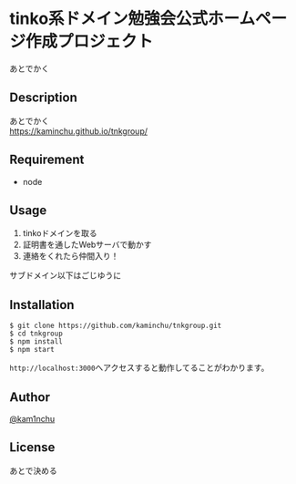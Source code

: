 # tinko系ドメイン勉強会公式ホームページ作成プロジェクト

あとでかく

## Description
あとでかく  
https://kaminchu.github.io/tnkgroup/



## Requirement

- node

## Usage

01. tinkoドメインを取る
02. 証明書を通したWebサーバで動かす
03. 連絡をくれたら仲間入り！

サブドメイン以下はごじゆうに

## Installation

    $ git clone https://github.com/kaminchu/tnkgroup.git
    $ cd tnkgroup
    $ npm install
    $ npm start

`http://localhost:3000`へアクセスすると動作してることがわかります。  

## Author

[@kam1nchu](https://twitter.com/kam1nchu)


## License

あとで決める
